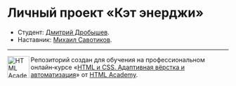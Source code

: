 # Личный проект «Кэт энерджи»

* Студент: [Дмитрий Дробышев](https://up.htmlacademy.ru/adaptive/23/user/1798337).
* Наставник: [Михаил Савотиков](https://htmlacademy.ru/profile/id98316).

---

<a href="https://htmlacademy.ru/intensive/adaptive"><img align="left" width="50" height="50" alt="HTML Academy" src="https://up.htmlacademy.ru/static/img/intensive/adaptive/logo-for-github-2.png"></a>

Репозиторий создан для обучения на профессиональном онлайн‑курсе «[HTML и CSS. Адаптивная вёрстка и автоматизация](https://htmlacademy.ru/intensive/adaptive)» от [HTML Academy](https://htmlacademy.ru).

[check-image]: https://github.com/htmlacademy-adaptive/1798337-cat-energy-23/workflows/Project%20check/badge.svg?branch=master
[check-url]: https://github.com/htmlacademy-adaptive/1798337-cat-energy-23/actions
